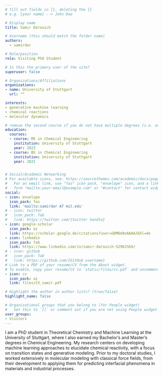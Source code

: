 ```yaml
---
# fill out fields in {}, deleting the {}
# e.g. {your name} --> John Doe

# Display name
title: Samir Darouich

# Username (this should match the folder name)
authors:
  - samirdar

# Role/position
role: Visiting PhD Student

# Is this the primary user of the site?
superuser: false

# Organizations/Affiliations
organizations:
- name: University of Stuttgart
  url: ""

interests:
- generative machine learning
- chemical reactions
- molecular dynamics

# remove the second course if you do not have multiple degrees (i.e. are not a postdoc/do not have a Master's)
education:
  courses:
  - course: MS in Chemical Engineering
    institution: University of Stuttgart
    year: 2023
  - course: BS in Chemical Engineering
    institution: University of Stuttgart
    year: 2021


# Social/Academic Networking
# For available icons, see: https://sourcethemes.com/academic/docs/page-builder/#icons
#   For an email link, use "fas" icon pack, "envelope" icon, and a link in the
#   form "mailto:your-email@example.com" or "#contact" for contact widget.
social:
- icon: envelope
  icon_pack: fas
  link: 'mailto:samirdar AT mit.edu'
# - icon: twitter
#   icon_pack: fab
#   link: https://twitter.com/{twitter handle}
- icon: google-scholar
  icon_pack: ai
  link: https://scholar.google.de/citations?user=GDM6m9oAAAAJ&hl=de
- icon: linkedin
  icon_pack: fab
  link: https://www.linkedin.com/in/samir-darouich-529625b9/
# - icon: github
#   icon_pack: fab
#   link: https://github.com/{GitHub username}
# Link to a PDF of your resume/CV from the About widget.
# To enable, copy your resume/CV to `static/files/cv.pdf` and uncomment the lines below.
- icon: cv
  icon_pack: ai
  link: files/CV_samir.pdf

# Highlight the author in author lists? (true/false)
highlight_name: false

# Organizational groups that you belong to (for People widget)
#   Set this to `[]` or comment out if you are not using People widget.
user_groups:
- Visitors
---
```


I am a PhD student in Theoretical Chemistry and Machine Learning at the University of Stuttgart, where I also earned my Bachelor’s and Master’s degrees in Chemical Engineering. My research centers on developing machine learning approaches to elucidate chemical reactivity, with a focus on transition states and generative modeling. Prior to my doctoral studies, I worked extensively in molecular modeling with classical force fields, from their development to applying them for predicting interfacial phenomena in materials and industrial processes.

